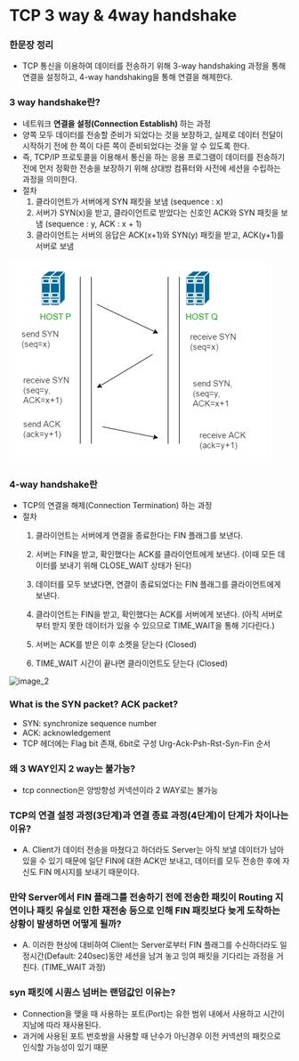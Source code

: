 # TCP 3 way & 4way handshake

### 한문장 정리

- TCP 통신을 이용하여 데이터를 전송하기 위해  3-way handshaking 과정을 통해 연결을 설정하고, 4-way handshaking을 통해 연결을 해제한다.

### 3 way handshake란?

- 네트워크 **연결을 설정(Connection Establish)** 하는 과정
- 양쪽 모두 데이터를 전송할 준비가 되었다는 것을 보장하고, 실제로 데이터 전달이 시작하기 전에 한 쪽이 다른 쪽이 준비되었다는 것을 알 수 있도록 한다.
- 즉, TCP/IP 프로토콜을 이용해서 통신을 하는 응용 프로그램이 데이터를 전송하기 전에 먼저 정확한 전송을 보장하기 위해 상대방 컴퓨터와 사전에 세션을 수립하는 과정을 의미한다.
- 절차
    1. 클라이언트가 서버에게 SYN 패킷을 보냄 (sequence : x)
    2. 서버가 SYN(x)을 받고, 클라이언트로 받았다는 신호인 ACK와 SYN 패킷을 보냄 (sequence : y, ACK : x + 1)
    3. 클라이언트는 서버의 응답은 ACK(x+1)와 SYN(y) 패킷을 받고, ACK(y+1)를 서버로 보냄

![image_1](./tcp-3-4-way-handshake/tcp-3-4-way-handshake_1.png)

### 4-way handshake란

- TCP의 연결을 해제(Connection Termination) 하는 과정
- 절차
    1. 클라이언트는 서버에게 연결을 종료한다는 FIN 플래그를 보낸다.
    2. 서버는 FIN을 받고, 확인했다는 ACK를 클라이언트에게 보낸다. (이때 모든 데이터를 보내기 위해 CLOSE_WAIT 상태가 된다)
    3. 데이터를 모두 보냈다면, 연결이 종료되었다는 FIN 플래그를 클라이언트에게 보낸다.
    4. 클라이언트는 FIN을 받고, 확인했다는 ACK를 서버에게 보낸다. (아직 서버로부터 받지 못한 데이터가 있을 수 있으므로 TIME_WAIT을 통해 기다린다.)

     5.  서버는 ACK를 받은 이후 소켓을 닫는다 (Closed)

     6.  TIME_WAIT 시간이 끝나면 클라이언트도 닫는다 (Closed)

![image_2](./tcp-3-4-way-handshake/tcp-3-4-way-handshake_2.png)

### What is the SYN packet? ACK packet?

- SYN: synchronize sequence number
- ACK: acknowledgement
- TCP 헤더에는 Flag bit 존재, 6bit로 구성 Urg-Ack-Psh-Rst-Syn-Fin 순서

### 왜 3 WAY인지 2 way는 불가능?

- tcp connection은 양방향성 커넥션이라 2 WAY로는 불가능

### TCP의 연결 설정 과정(3단계)과 연결 종료 과정(4단계)이 단계가 차이나는 이유?

- A. Client가 데이터 전송을 마쳤다고 하더라도 Server는 아직 보낼 데이터가 남아있을 수 있기 때문에 일단 FIN에 대한 ACK만 보내고, 데이터를 모두 전송한 후에 자신도 FIN 메시지를 보내기 때문이다.

### 만약 Server에서 FIN 플래그를 전송하기 전에 전송한 패킷이 Routing 지연이나 패킷 유실로 인한 재전송 등으로 인해 FIN 패킷보다 늦게 도착하는 상황이 발생하면 어떻게 될까?

- A. 이러한 현상에 대비하여 Client는 Server로부터 FIN 플래그를 수신하더라도 일정시간(Default: 240sec)동안 세션을 남겨 놓고 잉여 패킷을 기다리는 과정을 거친다. (TIME_WAIT 과정)

### syn 패킷에 시퀀스 넘버는 랜덤값인 이유는?

- Connection을 맺을 때 사용하는 포트(Port)는 유한 범위 내에서 사용하고 시간이 지남에 따라 재사용된다.
- 과거에 사용된 포트 번호쌍을 사용할 때 난수가 아닌경우 이전 커넥션의 패킷으로 인식할 가능성이 있기 때문